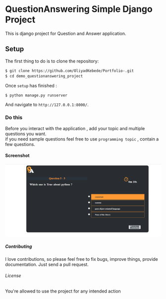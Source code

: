 # QuestionAnswering Simple Django  Project
This is django project for Question and Answer application. 

## Setup
The first thing to do is to clone the repository:

```sh
$ git clone https://github.com/OliyadKebede/Portfolio-.git
$ cd demo_questionanswering_project
```

Once `setup` has finished :

```sh
$ python manage.py runserver
```
And navigate to `http://127.0.0.1:8000/`.

### Do this
Before you interact with the application , add your topic and multiple questions you want. <br>
if you need sample questions feel free to use `programming topic` , contain a few questions.

#### Screenshot
![Screenshot](Doc/image/screenshot.png)


##### Contributing
I love contributions, so please feel free to fix bugs, improve things, provide documentation. Just send a pull request.

###### License
You're allowed to use the project for any intended action